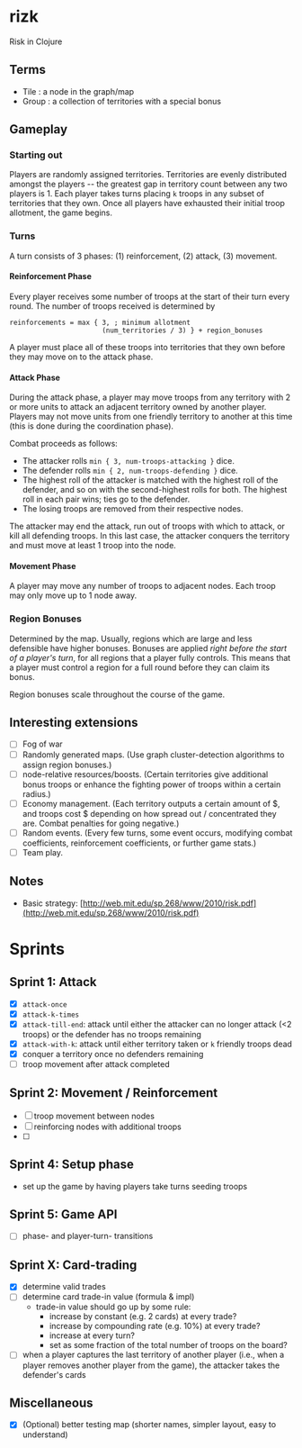 # rizk
Risk in Clojure

## Terms
- Tile : a node in the graph/map
- Group : a collection of territories with a special bonus

## Gameplay
### Starting out
Players are randomly assigned territories.  Territories are evenly distributed amongst the players -- the greatest gap
in territory count between any two players is 1.  Each player takes turns placing `k` troops in any subset of territories
that they own.  Once all players have exhausted their initial troop allotment, the game begins.

### Turns
A turn consists of 3 phases: (1) reinforcement, (2) attack, (3) movement.

#### Reinforcement Phase
Every player receives some number of troops at the start of their turn every round.
The number of troops received is determined by

```
reinforcements = max { 3, ; minimum allotment
                       (num_territories / 3) } + region_bonuses
```
A player must place all of these troops into territories that they own before they may move on to the attack phase. 

#### Attack Phase
During the attack phase, a player may move troops from any territory with 2 or more units to attack an adjacent territory owned by another player.  Players may not move units from one friendly territory to another at this time (this is done during the coordination phase).

Combat proceeds as follows:
- The attacker rolls `min { 3, num-troops-attacking }` dice.  
- The defender rolls `min { 2, num-troops-defending }` dice.
- The highest roll of the attacker is matched with the highest roll of the defender, and so on with the second-highest rolls for both.
  The highest roll in each pair wins; ties go to the defender.
- The losing troops are removed from their respective nodes.

The attacker may end the attack, run out of troops with which to attack, or kill all defending troops.  In this last case,
the attacker conquers the territory and must move at least 1 troop into the node.

#### Movement Phase
A player may move any number of troops to adjacent nodes.  Each troop may only move up to 1 node away.

### Region Bonuses
Determined by the map.  Usually, regions which are large and less defensible have higher bonuses.
Bonuses are applied *right before the start of a player's turn*, for all regions that a player fully controls.
This means that a player must control a region for a full round before they can claim its bonus.

Region bonuses scale throughout the course of the game.

## Interesting extensions
- [ ] Fog of war
- [ ] Randomly generated maps.  (Use graph cluster-detection algorithms to assign region bonuses.)
- [ ] node-relative resources/boosts.  (Certain territories give additional bonus troops or enhance the fighting power of troops within a certain radius.)
- [ ] Economy management.  (Each territory outputs a certain amount of $, and troops cost $ depending on how spread out / concentrated they are.  Combat penalties for going negative.)
- [ ] Random events.  (Every few turns, some event occurs, modifying combat coefficients, reinforcement coefficients, or further game stats.)
- [ ] Team play.

## Notes
- Basic strategy: [http://web.mit.edu/sp.268/www/2010/risk.pdf](http://web.mit.edu/sp.268/www/2010/risk.pdf)

# Sprints

## Sprint 1: Attack
- [x] `attack-once`
- [x] `attack-k-times`
- [x] `attack-till-end`: attack until either the attacker can no longer attack (<2 troops) or the defender has no troops remaining
- [x] `attack-with-k`: attack until either territory taken or `k` friendly troops dead
- [x] conquer a territory once no defenders remaining
- [ ] troop movement after attack completed

## Sprint 2: Movement / Reinforcement
- [ ] troop movement between nodes
- [ ] reinforcing nodes with additional troops
- [ ]

## Sprint 4: Setup phase
- set up the game by having players take turns seeding troops

## Sprint 5: Game API
- [ ] phase- and player-turn- transitions

## Sprint X: Card-trading
- [x] determine valid trades
- [ ] determine card trade-in value (formula & impl)
  - trade-in value should go up by some rule:
    - increase by constant (e.g. 2 cards) at every trade?
    - increase by compounding rate (e.g. 10%) at every trade?
    - increase at every turn?
    - set as some fraction of the total number of troops on the board?
- [ ] when a player captures the last territory of another player (i.e., when a player removes another player from the game), the attacker takes the defender's cards

## Miscellaneous
- [x] (Optional) better testing map (shorter names, simpler layout, easy to understand)
